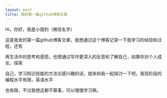 ```yaml
---
layout: post
title: 我的第一篇github博客文章
---
```



Hi，你好，我是小猎豹（微信名字）

这是我发的第一篇github博客文章，我想通过这个博客记录一下我学习的经验和过程，还有


再生活中的思考和感受。也想通过写作更深入的反思和了解自己，如果你对个人成长，探索


自己，学习知识技能的方法论感兴趣的话，就来和我一起探讨一下吧，我现阶段的编程水平有限，英语水平


也有限，不过我想这都不算事，可以慢慢学习嘛。


